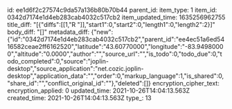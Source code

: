id: ee1d6f2c27574c9da57a136b80b70b44
parent_id: 
item_type: 1
item_id: 0342d7174e1d4eb283cab4032c517cb2
item_updated_time: 1635256962755
title_diff: "[{\"diffs\":[[1,\"R \"]],\"start1\":0,\"start2\":0,\"length1\":0,\"length2\":2}]"
body_diff: "[]"
metadata_diff: {"new":{"id":"0342d7174e1d4eb283cab4032c517cb2","parent_id":"ee4ec51a6ed5416582ceae2ff6162520","latitude":"43.60770000","longitude":"-83.94980000","altitude":"0.0000","author":"","source_url":"","is_todo":0,"todo_due":0,"todo_completed":0,"source":"joplin-desktop","source_application":"net.cozic.joplin-desktop","application_data":"","order":0,"markup_language":1,"is_shared":0,"share_id":"","conflict_original_id":""},"deleted":[]}
encryption_cipher_text: 
encryption_applied: 0
updated_time: 2021-10-26T14:04:13.563Z
created_time: 2021-10-26T14:04:13.563Z
type_: 13